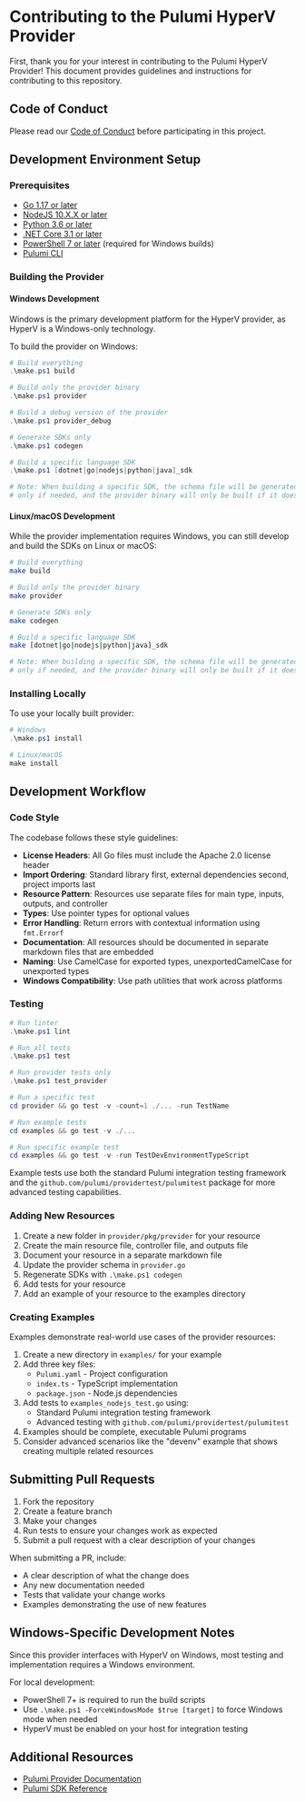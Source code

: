 # Contributing to the Pulumi HyperV Provider

First, thank you for your interest in contributing to the Pulumi HyperV Provider! This document provides guidelines and instructions for contributing to this repository.

## Code of Conduct

Please read our [Code of Conduct](CODE-OF-CONDUCT.md) before participating in this project.

## Development Environment Setup

### Prerequisites

- [Go 1.17 or later](https://golang.org/dl/)
- [NodeJS 10.X.X or later](https://nodejs.org/en/download/)
- [Python 3.6 or later](https://www.python.org/downloads/)
- [.NET Core 3.1 or later](https://dotnet.microsoft.com/download)
- [PowerShell 7 or later](https://github.com/PowerShell/PowerShell/releases) (required for Windows builds)
- [Pulumi CLI](https://www.pulumi.com/docs/get-started/install/)

### Building the Provider

#### Windows Development

Windows is the primary development platform for the HyperV provider, as HyperV is a Windows-only technology.

To build the provider on Windows:

```powershell
# Build everything
.\make.ps1 build

# Build only the provider binary
.\make.ps1 provider

# Build a debug version of the provider
.\make.ps1 provider_debug

# Generate SDKs only
.\make.ps1 codegen

# Build a specific language SDK
.\make.ps1 [dotnet|go|nodejs|python|java]_sdk

# Note: When building a specific SDK, the schema file will be generated
# only if needed, and the provider binary will only be built if it doesn't exist
```

#### Linux/macOS Development

While the provider implementation requires Windows, you can still develop and build the SDKs on Linux or macOS:

```bash
# Build everything
make build

# Build only the provider binary
make provider

# Generate SDKs only
make codegen

# Build a specific language SDK
make [dotnet|go|nodejs|python|java]_sdk

# Note: When building a specific SDK, the schema file will be generated
# only if needed, and the provider binary will only be built if it doesn't exist
```

### Installing Locally

To use your locally built provider:

```powershell
# Windows
.\make.ps1 install

# Linux/macOS
make install
```

## Development Workflow

### Code Style

The codebase follows these style guidelines:

- **License Headers**: All Go files must include the Apache 2.0 license header
- **Import Ordering**: Standard library first, external dependencies second, project imports last
- **Resource Pattern**: Resources use separate files for main type, inputs, outputs, and controller
- **Types**: Use pointer types for optional values
- **Error Handling**: Return errors with contextual information using `fmt.Errorf`
- **Documentation**: All resources should be documented in separate markdown files that are embedded
- **Naming**: Use CamelCase for exported types, unexportedCamelCase for unexported types
- **Windows Compatibility**: Use path utilities that work across platforms

### Testing

```powershell
# Run linter
.\make.ps1 lint

# Run all tests
.\make.ps1 test

# Run provider tests only
.\make.ps1 test_provider

# Run a specific test
cd provider && go test -v -count=1 ./... -run TestName

# Run example tests
cd examples && go test -v ./...

# Run specific example test
cd examples && go test -v -run TestDevEnvironmentTypeScript
```

Example tests use both the standard Pulumi integration testing framework and the `github.com/pulumi/providertest/pulumitest` package for more advanced testing capabilities.

### Adding New Resources

1. Create a new folder in `provider/pkg/provider` for your resource
2. Create the main resource file, controller file, and outputs file
3. Document your resource in a separate markdown file
4. Update the provider schema in `provider.go`
5. Regenerate SDKs with `.\make.ps1 codegen`
6. Add tests for your resource
7. Add an example of your resource to the examples directory

### Creating Examples

Examples demonstrate real-world use cases of the provider resources:

1. Create a new directory in `examples/` for your example
2. Add three key files:
   - `Pulumi.yaml` - Project configuration
   - `index.ts` - TypeScript implementation 
   - `package.json` - Node.js dependencies
3. Add tests to `examples_nodejs_test.go` using:
   - Standard Pulumi integration testing framework
   - Advanced testing with `github.com/pulumi/providertest/pulumitest`
4. Examples should be complete, executable Pulumi programs
5. Consider advanced scenarios like the "devenv" example that shows creating multiple related resources

## Submitting Pull Requests

1. Fork the repository
2. Create a feature branch
3. Make your changes
4. Run tests to ensure your changes work as expected
5. Submit a pull request with a clear description of your changes

When submitting a PR, include:

- A clear description of what the change does
- Any new documentation needed
- Tests that validate your change works
- Examples demonstrating the use of new features

## Windows-Specific Development Notes

Since this provider interfaces with HyperV on Windows, most testing and implementation requires a Windows environment.

For local development:
- PowerShell 7+ is required to run the build scripts
- Use `.\make.ps1 -ForceWindowsMode $true [target]` to force Windows mode when needed
- HyperV must be enabled on your host for integration testing

## Additional Resources

- [Pulumi Provider Documentation](https://www.pulumi.com/docs/guides/pulumi-packages/)
- [Pulumi SDK Reference](https://pkg.go.dev/github.com/pulumi/pulumi-hyperv-provider/sdk/go)